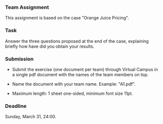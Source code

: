 ### Team Assignment

This assignment is based on the case "Orange Juice Pricing".

### Task

Answer the three questions proposed at the end of the case, explaining briefly how have did you obtain your results.

### Submission

- Submit the exercise (one document per team) through Virtual Campus in a single pdf document with the names of the team members on top.

- Name the document with your team name. Example: "A1.pdf".

- Maximum length: 1 sheet one-sided, minimum font size 11pt.

### Deadline

Sunday, March 31, 24:00.
